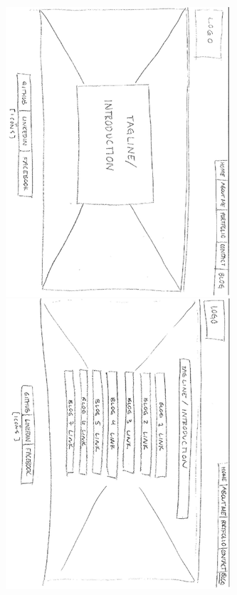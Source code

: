 ![Index-Wireframe](/week-2/wireframes/wireframe-index.jpg)
![Blog-Wireframe](/week-2/wireframes/wireframe-blog-index.jpg)

